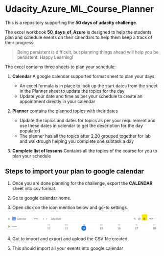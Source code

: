 # Udacity_Azure_ML_Course_Planner

This is a repository supporting the **50 days of udacity challenge**. 

The excel workbook **50_days_of_Azure** is designed to help the students plan and schedule events on their calendars to help them keep a track of their progress.

> Being persistent is difficult, but planning things ahead will help you be persistent. Happy Learning!

The excel contains three sheets to plan your schedule:

1. **Calendar** A google calendar supported format sheet to plan your days
   * An excel formula is in place to look up the start dates from the sheet in the Planner sheet to update the topics for the day
   * Update your date and time as per your schedule to create an appointment directly in your calendar
   
2. **Planner** contains the planned topics with their dates
   * Update the topics and dates for topics as per your requirement and use these dates in calendar to get the description for the day populated
   * The planner has all the topics after 2.20 grouped together for lab and walktrough helping you complete one subtask a day

3. **Complete list of lessons** Contains all the topics of the course for you to plan your schedule

## Steps to import your plan to google calendar

1. Once you are done planning for the challenge, export the **CALENDAR** sheet into csv format.

2. Go to google calendar home.

3.  Open click on the icon mention below and go-to settings.

![Image for google settings button](images/Annotation%202020-07-14%20182119.jpg)

4. Got to import and export and upload the CSV file created.

5. This should import all your events into google calendar
